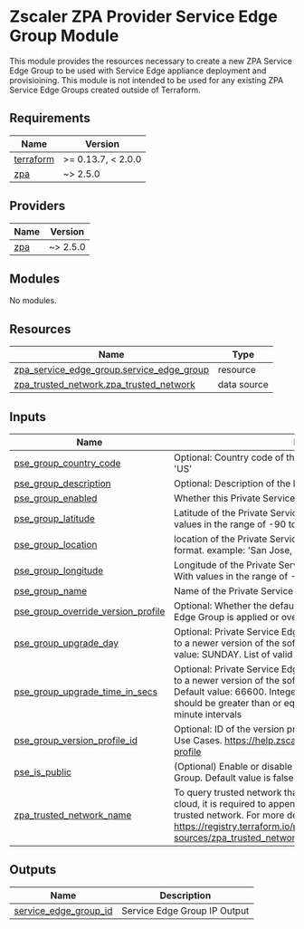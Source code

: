 # Zscaler ZPA Provider Service Edge Group Module

This module provides the resources necessary to create a new ZPA Service Edge Group to be used with Service Edge appliance deployment and provisioining. This module is not intended to be used for any existing ZPA Service Edge Groups created outside of Terraform.

<!-- BEGINNING OF PRE-COMMIT-TERRAFORM DOCS HOOK -->
## Requirements

| Name | Version |
|------|---------|
| <a name="requirement_terraform"></a> [terraform](#requirement\_terraform) | >= 0.13.7, < 2.0.0 |
| <a name="requirement_zpa"></a> [zpa](#requirement\_zpa) | ~> 2.5.0 |

## Providers

| Name | Version |
|------|---------|
| <a name="provider_zpa"></a> [zpa](#provider\_zpa) | ~> 2.5.0 |

## Modules

No modules.

## Resources

| Name | Type |
|------|------|
| [zpa_service_edge_group.service_edge_group](https://registry.terraform.io/providers/zscaler/zpa/latest/docs/resources/service_edge_group) | resource |
| [zpa_trusted_network.zpa_trusted_network](https://registry.terraform.io/providers/zscaler/zpa/latest/docs/data-sources/trusted_network) | data source |

## Inputs

| Name | Description | Type | Default | Required |
|------|-------------|------|---------|:--------:|
| <a name="input_pse_group_country_code"></a> [pse\_group\_country\_code](#input\_pse\_group\_country\_code) | Optional: Country code of this Private Service Edge Group. example 'US' | `string` | `""` | no |
| <a name="input_pse_group_description"></a> [pse\_group\_description](#input\_pse\_group\_description) | Optional: Description of the Private Service Edge Group | `string` | `""` | no |
| <a name="input_pse_group_enabled"></a> [pse\_group\_enabled](#input\_pse\_group\_enabled) | Whether this Private Service Edge Group is enabled or not | `bool` | `true` | no |
| <a name="input_pse_group_latitude"></a> [pse\_group\_latitude](#input\_pse\_group\_latitude) | Latitude of the Private Service Edge Group. Integer or decimal. With values in the range of -90 to 90 | `string` | n/a | yes |
| <a name="input_pse_group_location"></a> [pse\_group\_location](#input\_pse\_group\_location) | location of the Private Service Edge Group in City, State, Country format. example: 'San Jose, CA, USA' | `string` | n/a | yes |
| <a name="input_pse_group_longitude"></a> [pse\_group\_longitude](#input\_pse\_group\_longitude) | Longitude of the Private Service Edge Group. Integer or decimal. With values in the range of -90 to 90 | `string` | n/a | yes |
| <a name="input_pse_group_name"></a> [pse\_group\_name](#input\_pse\_group\_name) | Name of the Private Service Edge Group | `string` | n/a | yes |
| <a name="input_pse_group_override_version_profile"></a> [pse\_group\_override\_version\_profile](#input\_pse\_group\_override\_version\_profile) | Optional: Whether the default version profile of the Private Service Edge Group is applied or overridden. Default: false | `bool` | `false` | no |
| <a name="input_pse_group_upgrade_day"></a> [pse\_group\_upgrade\_day](#input\_pse\_group\_upgrade\_day) | Optional: Private Service Edges in this group will attempt to update to a newer version of the software during this specified day. Default value: SUNDAY. List of valid days (i.e., SUNDAY, MONDAY, etc) | `string` | `"SUNDAY"` | no |
| <a name="input_pse_group_upgrade_time_in_secs"></a> [pse\_group\_upgrade\_time\_in\_secs](#input\_pse\_group\_upgrade\_time\_in\_secs) | Optional: Private Service Edges in this group will attempt to update to a newer version of the software during this specified time. Default value: 66600. Integer in seconds (i.e., 66600). The integer should be greater than or equal to 0 and less than 86400, in 15 minute intervals | `string` | `"66600"` | no |
| <a name="input_pse_group_version_profile_id"></a> [pse\_group\_version\_profile\_id](#input\_pse\_group\_version\_profile\_id) | Optional: ID of the version profile. To learn more, see Version Profile Use Cases. https://help.zscaler.com/zpa/configuring-version-profile | `string` | `"2"` | no |
| <a name="input_pse_is_public"></a> [pse\_is\_public](#input\_pse\_is\_public) | (Optional) Enable or disable public access for the Service Edge Group. Default value is false | `bool` | `false` | no |
| <a name="input_zpa_trusted_network_name"></a> [zpa\_trusted\_network\_name](#input\_zpa\_trusted\_network\_name) | To query trusted network that are associated with a specific Zscaler cloud, it is required to append the cloud name to the name of the trusted network. For more details refer to docs: https://registry.terraform.io/providers/zscaler/zpa/latest/docs/data-sources/zpa_trusted_network | `string` | `""` | no |

## Outputs

| Name | Description |
|------|-------------|
| <a name="output_service_edge_group_id"></a> [service\_edge\_group\_id](#output\_service\_edge\_group\_id) | Service Edge Group IP Output |
<!-- END OF PRE-COMMIT-TERRAFORM DOCS HOOK -->
